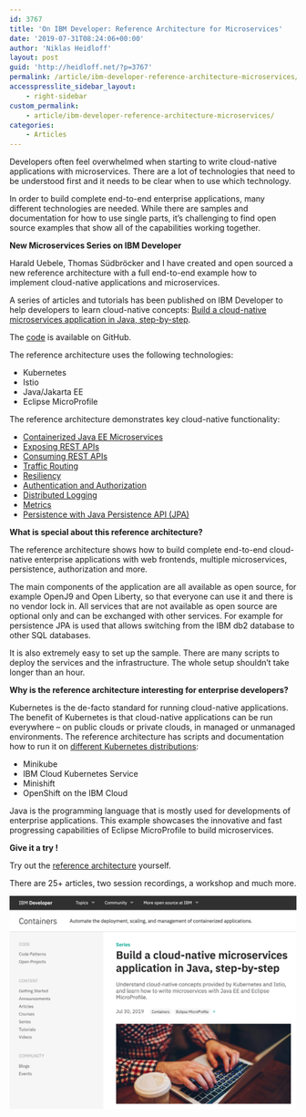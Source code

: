 ```yaml
---
id: 3767
title: 'On IBM Developer: Reference Architecture for Microservices'
date: '2019-07-31T08:24:06+00:00'
author: 'Niklas Heidloff'
layout: post
guid: 'http://heidloff.net/?p=3767'
permalink: /article/ibm-developer-reference-architecture-microservices/
accesspresslite_sidebar_layout:
    - right-sidebar
custom_permalink:
    - article/ibm-developer-reference-architecture-microservices/
categories:
    - Articles
---
```


Developers often feel overwhelmed when starting to write cloud-native applications with microservices. There are a lot of technologies that need to be understood first and it needs to be clear when to use which technology.

In order to build complete end-to-end enterprise applications, many different technologies are needed. While there are samples and documentation for how to use single parts, it’s challenging to find open source examples that show all of the capabilities working together.

**New Microservices Series on IBM Developer**

Harald Uebele, Thomas Südbröcker and I have created and open sourced a new reference architecture with a full end-to-end example how to implement cloud-native applications and microservices.

A series of articles and tutorials has been published on IBM Developer to help developers to learn cloud-native concepts: [Build a cloud-native microservices application in Java, step-by-step](https://developer.ibm.com/series/cloud-native-starter/).

The [code](https://github.com/IBM/cloud-native-starter) is available on GitHub.

The reference architecture uses the following technologies:

- Kubernetes
- Istio
- Java/Jakarta EE
- Eclipse MicroProfile

The reference architecture demonstrates key cloud-native functionality:

- [Containerized Java EE Microservices](https://github.com/IBM/cloud-native-starter/blob/master/documentation/DemoJavaImage.md)
- [Exposing REST APIs](https://github.com/IBM/cloud-native-starter/blob/master/documentation/DemoExposeRESTAPIs.md)
- [Consuming REST APIs](https://github.com/IBM/cloud-native-starter/blob/master/documentation/DemoConsumeRESTAPIs.md)
- [Traffic Routing](https://github.com/IBM/cloud-native-starter/blob/master/documentation/DemoTrafficRouting.md)
- [Resiliency](https://github.com/IBM/cloud-native-starter/blob/master/documentation/DemoResiliency.md)
- [Authentication and Authorization](https://github.com/IBM/cloud-native-starter/blob/master/documentation/DemoAuthentication.md)
- [Distributed Logging](https://github.com/IBM/cloud-native-starter/blob/master/documentation/DemoDistributedLoggingMonitoring.md)
- [Metrics](https://github.com/IBM/cloud-native-starter/blob/master/documentation/DemoMetrics.md)
- [Persistence with Java Persistence API (JPA)](https://github.com/IBM/cloud-native-starter/blob/master/documentation/DemoJPA.md)

**What is special about this reference architecture?**

The reference architecture shows how to build complete end-to-end cloud-native enterprise applications with web frontends, multiple microservices, persistence, authorization and more.

The main components of the application are all available as open source, for example OpenJ9 and Open Liberty, so that everyone can use it and there is no vendor lock in. All services that are not available as open source are optional only and can be exchanged with other services. For example for persistence JPA is used that allows switching from the IBM db2 database to other SQL databases.

It is also extremely easy to set up the sample. There are many scripts to deploy the services and the infrastructure. The whole setup shouldn’t take longer than an hour.

**Why is the reference architecture interesting for enterprise developers?**

Kubernetes is the de-facto standard for running cloud-native applications. The benefit of Kubernetes is that cloud-native applications can be run everywhere – on public clouds or private clouds, in managed or unmanaged environments. The reference architecture has scripts and documentation how to run it on [different Kubernetes distributions](https://github.com/IBM/cloud-native-starter#setup):

- Minikube
- IBM Cloud Kubernetes Service
- Minishift
- OpenShift on the IBM Cloud

Java is the programming language that is mostly used for developments of enterprise applications. This example showcases the innovative and fast progressing capabilities of Eclipse MicroProfile to build microservices.

**Give it a try !**

Try out the [reference architecture](https://developer.ibm.com/series/cloud-native-starter/) yourself.

There are 25+ articles, two session recordings, a workshop and much more.

![image](/assets/img/2019/07/cns-on-ibm-developer.png)